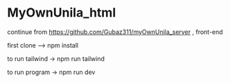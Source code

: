 # MyOwnUnila_html
continue from https://github.com/Gubaz311/myOwnUnila_server , front-end

first clone -->
npm install

to run tailwind -> npm run tailwind

to run program -> npm run dev

